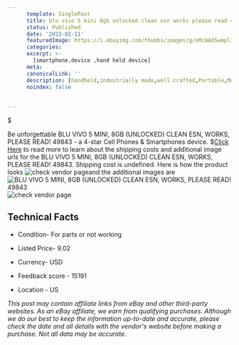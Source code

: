 ```yaml
---
      template: SinglePost
      title: blu vivo 5 mini 8gb unlocked clean esn works please read 49843
      status: Published
      date: '2023-02-11'
      featuredImage: https://i.ebayimg.com/thumbs/images/g/oMcAAOSwmplitdRQ/s-l225.jpg
      categories: 
      excerpt: >-
        [smartphone,device ,hand held device]
      meta:
      canonicalLink: ''
      description: [handheld,industrially made,well crafted,Portable,Mobile,Compact,Convenient,Lightweight,Maneuverable,Man-portable,Miniature,Carriable,Hand-held,Light,Holdable,Transportable,Mobile device,Pocket-sized,On-the-go,Wireless,Cordless,Compact size,Convenient size, smartphone,device ,hand held device]
      noindex: false
      
        
---
```

$

Be unforgettable BLU VIVO 5 MINI, 8GB (UNLOCKED) CLEAN ESN, WORKS, PLEASE READ! 49843 - a 4-star Cell Phones & Smartphones device.
$[Click Here](https://www.ebay.com/itm/185477077383?hash=item2b2f4b9987%3Ag%3AoMcAAOSwmplitdRQ&mkevt=1&mkcid=1&mkrid=711-53200-19255-0&campid=%253CePNCampaignId%253E&customid=%253CreferenceId%253E&toolid=10049) to read more to learn about the shipping costs and additional image urls for the BLU VIVO 5 MINI, 8GB (UNLOCKED) CLEAN ESN, WORKS, PLEASE READ! 49843. Shipping cost is undefined. Here is how the product looks ![check vendor page](https://i.ebayimg.com/thumbs/images/g/oMcAAOSwmplitdRQ/s-l225.jpg)and the additional images are![BLU VIVO 5 MINI, 8GB (UNLOCKED) CLEAN ESN, WORKS, PLEASE READ! 49843](https://i.ebayimg.com/images/g/oMcAAOSwmplitdRQ/s-l1600.jpg)![check vendor page](https://origin-galleryplus.ebayimg.com/ws/web/185477077383_2_0_1/225x225.jpg,https://origin-galleryplus.ebayimg.com/ws/web/185477077383_3_0_1/225x225.jpg)



 ## Technical Facts 



     
      

 - Condition- For parts or not working 


      

 - Listed Price- 9.02 


      

 - Currency- USD 


      

 - Feedback score - 15191 


      

 - Location - US 


      
      

 *_This post may contain affiliate links from eBay and other third-party websites. As an eBay affiliate, we earn from qualifying purchases. Although we do our best to keep the information up-to-date and accurate, please check the date and all details with the vendor's website before making a purchase. Not all data may be accurate._*






